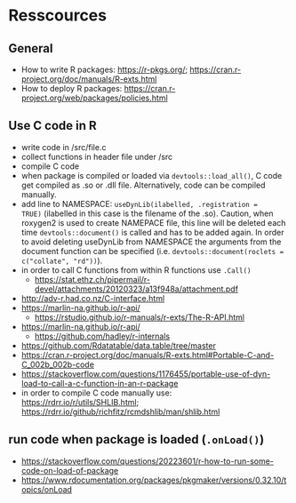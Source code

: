 # Resscources

## General

- How to write R packages: https://r-pkgs.org/; https://cran.r-project.org/doc/manuals/R-exts.html
- How to deploy R packages: https://cran.r-project.org/web/packages/policies.html

## Use C code in R

- write code in /src/file.c
- collect functions in header file under /src
- compile C code
- when package is compiled or loaded via <code>devtools::load_all()</code>, C code get compiled as .so or .dll file. Alternatively, code can be compiled manually.
- add line to NAMESPACE: <code>useDynLib(ilabelled, .registration = TRUE)</code> (ilabelled in this case is the filename of the .so). Caution, when roxygen2 is used to create NAMEPACE file, this line will be deleted each time <code>devtools::document()</code> is called and has to be added again. In order to avoid deleting useDynLib from NAMESPACE the arguments from the document function can be specified (i.e. <code>devtools::document(roclets = c("collate", "rd"))</code>).
- in order to call C functions from within R functions use <code>.Call()</code>
  - https://stat.ethz.ch/pipermail/r-devel/attachments/20120323/a13f948a/attachment.pdf
- http://adv-r.had.co.nz/C-interface.html
- https://marlin-na.github.io/r-api/
  - https://rstudio.github.io/r-manuals/r-exts/The-R-API.html
- https://marlin-na.github.io/r-api/
  - https://github.com/hadley/r-internals
- https://github.com/Rdatatable/data.table/tree/master
- https://cran.r-project.org/doc/manuals/R-exts.html#Portable-C-and-C_002b_002b-code
- https://stackoverflow.com/questions/1176455/portable-use-of-dyn-load-to-call-a-c-function-in-an-r-package
- in order to compile C code manually use: https://rdrr.io/r/utils/SHLIB.html; https://rdrr.io/github/richfitz/rcmdshlib/man/shlib.html

## run code when package is loaded (<code>.onLoad()</code>)

- https://stackoverflow.com/questions/20223601/r-how-to-run-some-code-on-load-of-package
- https://www.rdocumentation.org/packages/pkgmaker/versions/0.32.10/topics/onLoad
